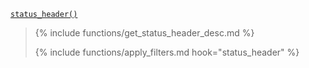 <p><code><a href="https://developer.wordpress.org/reference/functions/status_header/">status_header()</a></code></p>

<blockquote>

{% include functions/get_status_header_desc.md %}

{% include functions/apply_filters.md hook="status_header" %}

</blockquote>